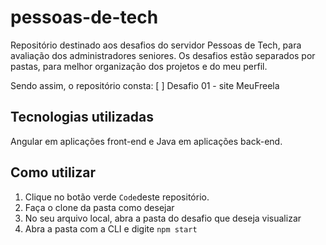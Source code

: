 # pessoas-de-tech
Repositório destinado aos desafios do servidor Pessoas de Tech, para avaliação dos administradores seniores. Os desafios estão separados por pastas, para melhor organização dos projetos e do meu perfil. 

Sendo assim, o repositório consta:
[ ] Desafio 01 - site MeuFreela

## Tecnologias utilizadas
Angular em aplicações front-end e Java em aplicações back-end.

## Como utilizar
1. Clique no botão verde `Code`deste repositório.  
2. Faça o clone da pasta como desejar
3. No seu arquivo local, abra a pasta do desafio que deseja visualizar
4. Abra a pasta com a CLI e digite `npm start` 

